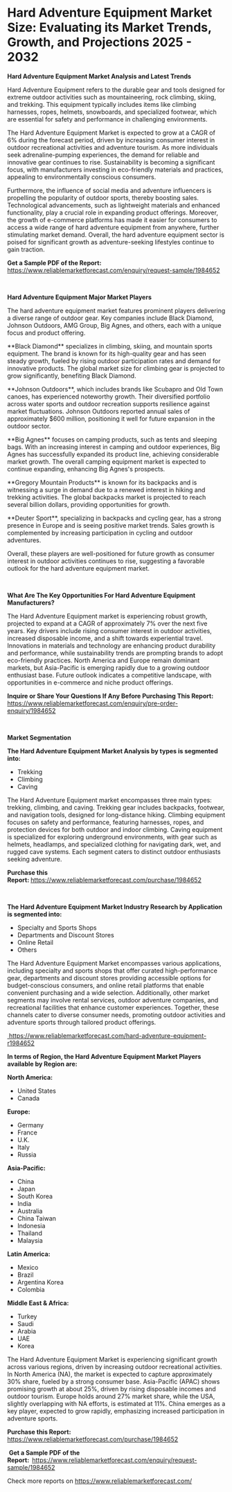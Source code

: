 <p><h1>Hard Adventure Equipment Market Size: Evaluating its Market Trends, Growth, and Projections 2025 - 2032</h1></p><p><strong>Hard Adventure Equipment Market Analysis and Latest Trends</strong></p>
<p><p>Hard Adventure Equipment refers to the durable gear and tools designed for extreme outdoor activities such as mountaineering, rock climbing, skiing, and trekking. This equipment typically includes items like climbing harnesses, ropes, helmets, snowboards, and specialized footwear, which are essential for safety and performance in challenging environments.</p><p>The Hard Adventure Equipment Market is expected to grow at a CAGR of 6% during the forecast period, driven by increasing consumer interest in outdoor recreational activities and adventure tourism. As more individuals seek adrenaline-pumping experiences, the demand for reliable and innovative gear continues to rise. Sustainability is becoming a significant focus, with manufacturers investing in eco-friendly materials and practices, appealing to environmentally conscious consumers.</p><p>Furthermore, the influence of social media and adventure influencers is propelling the popularity of outdoor sports, thereby boosting sales. Technological advancements, such as lightweight materials and enhanced functionality, play a crucial role in expanding product offerings. Moreover, the growth of e-commerce platforms has made it easier for consumers to access a wide range of hard adventure equipment from anywhere, further stimulating market demand. Overall, the hard adventure equipment sector is poised for significant growth as adventure-seeking lifestyles continue to gain traction.</p></p>
<p><strong>Get a Sample PDF of the Report:&nbsp;</strong> <a href="https://www.reliablemarketforecast.com/enquiry/request-sample/1984652?utm_campaign=2124&utm_medium=2&utm_source=Github&utm_content=ia&utm_term=10022025&utm_id=hard-adventure-equipment">https://www.reliablemarketforecast.com/enquiry/request-sample/1984652</a></p>
<p>&nbsp;</p>
<p><strong>Hard Adventure Equipment Major Market Players</strong></p>
<p><p>The hard adventure equipment market features prominent players delivering a diverse range of outdoor gear. Key companies include Black Diamond, Johnson Outdoors, AMG Group, Big Agnes, and others, each with a unique focus and product offering.</p><p>**Black Diamond** specializes in climbing, skiing, and mountain sports equipment. The brand is known for its high-quality gear and has seen steady growth, fueled by rising outdoor participation rates and demand for innovative products. The global market size for climbing gear is projected to grow significantly, benefiting Black Diamond.</p><p>**Johnson Outdoors**, which includes brands like Scubapro and Old Town canoes, has experienced noteworthy growth. Their diversified portfolio across water sports and outdoor recreation supports resilience against market fluctuations. Johnson Outdoors reported annual sales of approximately $600 million, positioning it well for future expansion in the outdoor sector.</p><p>**Big Agnes** focuses on camping products, such as tents and sleeping bags. With an increasing interest in camping and outdoor experiences, Big Agnes has successfully expanded its product line, achieving considerable market growth. The overall camping equipment market is expected to continue expanding, enhancing Big Agnes's prospects.</p><p>**Gregory Mountain Products** is known for its backpacks and is witnessing a surge in demand due to a renewed interest in hiking and trekking activities. The global backpacks market is projected to reach several billion dollars, providing opportunities for growth.</p><p>**Deuter Sport**, specializing in backpacks and cycling gear, has a strong presence in Europe and is seeing positive market trends. Sales growth is complemented by increasing participation in cycling and outdoor adventures.</p><p>Overall, these players are well-positioned for future growth as consumer interest in outdoor activities continues to rise, suggesting a favorable outlook for the hard adventure equipment market.</p></p>
<p>&nbsp;</p>
<p><strong>What Are The Key Opportunities For Hard Adventure Equipment Manufacturers?</strong></p>
<p><p>The Hard Adventure Equipment market is experiencing robust growth, projected to expand at a CAGR of approximately 7% over the next five years. Key drivers include rising consumer interest in outdoor activities, increased disposable income, and a shift towards experiential travel. Innovations in materials and technology are enhancing product durability and performance, while sustainability trends are prompting brands to adopt eco-friendly practices. North America and Europe remain dominant markets, but Asia-Pacific is emerging rapidly due to a growing outdoor enthusiast base. Future outlook indicates a competitive landscape, with opportunities in e-commerce and niche product offerings.</p></p>
<p><strong>Inquire or Share Your Questions If Any Before Purchasing This Report:</strong> <a href="https://www.reliablemarketforecast.com/enquiry/pre-order-enquiry/1984652?utm_campaign=2124&utm_medium=2&utm_source=Github&utm_content=ia&utm_term=10022025&utm_id=hard-adventure-equipment">https://www.reliablemarketforecast.com/enquiry/pre-order-enquiry/1984652</a></p>
<p>&nbsp;</p>
<p><strong>Market Segmentation</strong></p>
<p><strong>The Hard Adventure Equipment Market Analysis by types is segmented into:</strong></p>
<p><ul><li>Trekking</li><li>Climbing</li><li>Caving</li></ul></p>
<p><p>The Hard Adventure Equipment market encompasses three main types: trekking, climbing, and caving. Trekking gear includes backpacks, footwear, and navigation tools, designed for long-distance hiking. Climbing equipment focuses on safety and performance, featuring harnesses, ropes, and protection devices for both outdoor and indoor climbing. Caving equipment is specialized for exploring underground environments, with gear such as helmets, headlamps, and specialized clothing for navigating dark, wet, and rugged cave systems. Each segment caters to distinct outdoor enthusiasts seeking adventure.</p></p>
<p><strong>Purchase this Report:&nbsp;</strong><a href="https://www.reliablemarketforecast.com/purchase/1984652?utm_campaign=2124&utm_medium=2&utm_source=Github&utm_content=ia&utm_term=10022025&utm_id=hard-adventure-equipment">https://www.reliablemarketforecast.com/purchase/1984652</a></p>
<p>&nbsp;</p>
<p><strong>The Hard Adventure Equipment Market Industry Research by Application is segmented into:</strong></p>
<p><ul><li>Specialty and Sports Shops</li><li>Departments and Discount Stores</li><li>Online Retail</li><li>Others</li></ul></p>
<p><p>The Hard Adventure Equipment Market encompasses various applications, including specialty and sports shops that offer curated high-performance gear, departments and discount stores providing accessible options for budget-conscious consumers, and online retail platforms that enable convenient purchasing and a wide selection. Additionally, other market segments may involve rental services, outdoor adventure companies, and recreational facilities that enhance customer experiences. Together, these channels cater to diverse consumer needs, promoting outdoor activities and adventure sports through tailored product offerings.</p></p>
<p><a href="https://www.reliablemarketforecast.com/hard-adventure-equipment-r1984652?utm_campaign=2124&utm_medium=2&utm_source=Github&utm_content=ia&utm_term=10022025&utm_id=hard-adventure-equipment">&nbsp;https://www.reliablemarketforecast.com/hard-adventure-equipment-r1984652</a></p>
<p><strong>In terms of Region, the Hard Adventure Equipment Market Players available by Region are:</strong></p>
<p>
    <p> <strong> North America: </strong>
        <ul>
            <li>United States</li>
            <li>Canada</li>
        </ul>
        </p> 
    <p> <strong> Europe: </strong>
        <ul>
            <li>Germany</li>
            <li>France</li>
            <li>U.K.</li>
            <li>Italy</li>
            <li>Russia</li>
        </ul>
        </p> 
    <p> <strong> Asia-Pacific: </strong>
        <ul>
            <li>China</li>
            <li>Japan</li>
            <li>South Korea</li>
            <li>India</li>
            <li>Australia</li>
            <li>China Taiwan</li>
            <li>Indonesia</li>
            <li>Thailand</li>
            <li>Malaysia</li>
        </ul>
        </p> 
    <p> <strong> Latin America: </strong>
        <ul>
            <li>Mexico</li>
            <li>Brazil</li>
            <li>Argentina Korea</li>
            <li>Colombia</li>
        </ul>
        </p> 
    <p> <strong> Middle East & Africa: </strong>
        <ul>
            <li>Turkey</li>
            <li>Saudi</li>
            <li>Arabia</li>
            <li>UAE</li>
            <li>Korea</li>
        </ul>
    </p>
    </p>
<p><p>The Hard Adventure Equipment Market is experiencing significant growth across various regions, driven by increasing outdoor recreational activities. In North America (NA), the market is expected to capture approximately 30% share, fueled by a strong consumer base. Asia-Pacific (APAC) shows promising growth at about 25%, driven by rising disposable incomes and outdoor tourism. Europe holds around 27% market share, while the USA, slightly overlapping with NA efforts, is estimated at 11%. China emerges as a key player, expected to grow rapidly, emphasizing increased participation in adventure sports.</p></p>
<p><strong>Purchase this Report: </strong><a href="https://www.reliablemarketforecast.com/purchase/1984652?utm_campaign=2124&utm_medium=2&utm_source=Github&utm_content=ia&utm_term=10022025&utm_id=hard-adventure-equipment">https://www.reliablemarketforecast.com/purchase/1984652</a></p>
<p>&nbsp;<strong>Get a Sample PDF of the Report:&nbsp;&nbsp;</strong><a href="https://www.reliablemarketforecast.com/enquiry/request-sample/1984652?utm_campaign=2124&utm_medium=2&utm_source=Github&utm_content=ia&utm_term=10022025&utm_id=hard-adventure-equipment">https://www.reliablemarketforecast.com/enquiry/request-sample/1984652</a></p>
<p><strong></strong></p>
<p>Check more reports on <a href="https://www.reliablemarketforecast.com/?utm_campaign=2124&utm_medium=2&utm_source=Github&utm_content=ia&utm_term=10022025&utm_id=hard-adventure-equipment">https://www.reliablemarketforecast.com/</a></p>